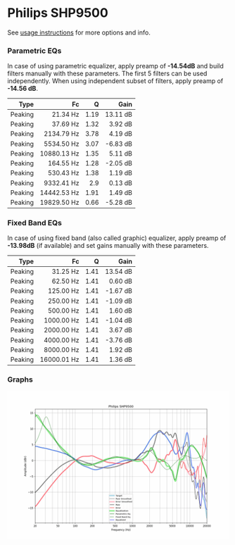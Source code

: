 # Philips SHP9500
See [usage instructions](https://github.com/jaakkopasanen/AutoEq#usage) for more options and info.

### Parametric EQs
In case of using parametric equalizer, apply preamp of **-14.54dB** and build filters manually
with these parameters. The first 5 filters can be used independently.
When using independent subset of filters, apply preamp of **-14.56 dB**.

| Type    | Fc          |    Q | Gain     |
|--------:|------------:|-----:|---------:|
| Peaking | 21.34 Hz    | 1.19 | 13.11 dB |
| Peaking | 37.69 Hz    | 1.32 | 3.92 dB  |
| Peaking | 2134.79 Hz  | 3.78 | 4.19 dB  |
| Peaking | 5534.50 Hz  | 3.07 | -6.83 dB |
| Peaking | 10880.13 Hz | 1.35 | 5.11 dB  |
| Peaking | 164.55 Hz   | 1.28 | -2.05 dB |
| Peaking | 530.43 Hz   | 1.38 | 1.19 dB  |
| Peaking | 9332.41 Hz  | 2.9  | 0.13 dB  |
| Peaking | 14442.53 Hz | 1.91 | 1.49 dB  |
| Peaking | 19829.50 Hz | 0.66 | -5.28 dB |

### Fixed Band EQs
In case of using fixed band (also called graphic) equalizer, apply preamp of **-13.98dB**
(if available) and set gains manually with these parameters.

| Type    | Fc          |    Q | Gain     |
|--------:|------------:|-----:|---------:|
| Peaking | 31.25 Hz    | 1.41 | 13.54 dB |
| Peaking | 62.50 Hz    | 1.41 | 0.60 dB  |
| Peaking | 125.00 Hz   | 1.41 | -1.67 dB |
| Peaking | 250.00 Hz   | 1.41 | -1.09 dB |
| Peaking | 500.00 Hz   | 1.41 | 1.60 dB  |
| Peaking | 1000.00 Hz  | 1.41 | -1.04 dB |
| Peaking | 2000.00 Hz  | 1.41 | 3.67 dB  |
| Peaking | 4000.00 Hz  | 1.41 | -3.76 dB |
| Peaking | 8000.00 Hz  | 1.41 | 1.92 dB  |
| Peaking | 16000.01 Hz | 1.41 | 1.36 dB  |

### Graphs
![](./Philips%20SHP9500.png)